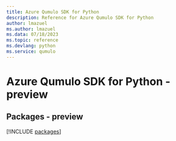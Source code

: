 ```yaml
---
title: Azure Qumulo SDK for Python
description: Reference for Azure Qumulo SDK for Python
author: lmazuel
ms.author: lmazuel
ms.data: 07/18/2023
ms.topic: reference
ms.devlang: python
ms.service: qumulo
---
```

# Azure Qumulo SDK for Python - preview
## Packages - preview
[!INCLUDE [packages](qumulo-index.md)]